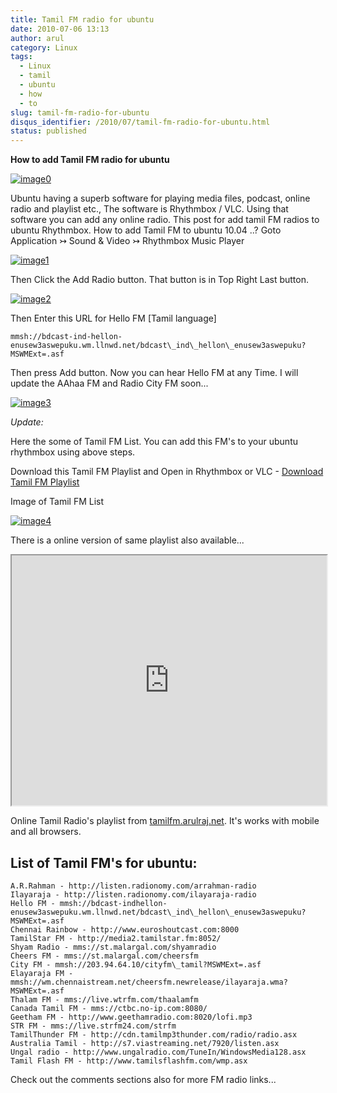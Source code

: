 ```yaml
---
title: Tamil FM radio for ubuntu
date: 2010-07-06 13:13
author: arul
category: Linux
tags:
  - Linux
  - tamil
  - ubuntu
  - how
  - to
slug: tamil-fm-radio-for-ubuntu
disqus_identifier: /2010/07/tamil-fm-radio-for-ubuntu.html
status: published
---
```


**How to add Tamil FM radio for ubuntu**

[![image0](http://3.bp.blogspot.com/_X5tq9y9xv2s/TDN7EfdMqvI/AAAAAAAAAcs/TdQaG50q98w/s320/radio+icon.jpg)](http://3.bp.blogspot.com/_X5tq9y9xv2s/TDN7EfdMqvI/AAAAAAAAAcs/TdQaG50q98w/s1600/radio+icon.jpg)

Ubuntu having a superb software for playing media files, podcast, online
radio and playlist etc., The software is Rhythmbox / VLC. Using that
software you can add any online radio. This post for add tamil FM radios
to ubuntu Rhythmbox. How to add Tamil FM to ubuntu 10.04 ..? Goto
Application ↣ Sound & Video ↣ Rhythmbox Music Player

[![image1](http://2.bp.blogspot.com/_X5tq9y9xv2s/TDN-oEeYQvI/AAAAAAAAAdE/aNhBJu8GkiI/s320/Path+for+ubuntu+Rhythmbox.png)](http://2.bp.blogspot.com/_X5tq9y9xv2s/TDN-oEeYQvI/AAAAAAAAAdE/aNhBJu8GkiI/s1600/Path+for+ubuntu+Rhythmbox.png)

Then Click the Add Radio button. That button is in Top Right Last
button.

[![image2](http://3.bp.blogspot.com/_X5tq9y9xv2s/TDN9ohWrWNI/AAAAAAAAAc8/2HMvXvvXGVI/s320/Add+FM+radio+in+ubuntu.png)](http://3.bp.blogspot.com/_X5tq9y9xv2s/TDN9ohWrWNI/AAAAAAAAAc8/2HMvXvvXGVI/s1600/Add+FM+radio+in+ubuntu.png)

Then Enter this URL for Hello FM \[Tamil language\]

``` text
mmsh://bdcast-ind-hellon-enusew3aswepuku.wm.llnwd.net/bdcast\_ind\_hellon\_enusew3aswepuku?MSWMExt=.asf
```

Then press Add button. Now you can hear Hello FM at any Time. I will
update the AAhaa FM and Radio City FM soon\...

[![image3](http://4.bp.blogspot.com/_X5tq9y9xv2s/TDN7LVUFtJI/AAAAAAAAAc0/JJvL_CEgAa4/s320/Ubuntu+rhythmbox+Radio+Hello+FM.png)](http://4.bp.blogspot.com/_X5tq9y9xv2s/TDN7LVUFtJI/AAAAAAAAAc0/JJvL_CEgAa4/s1600/Ubuntu+rhythmbox+Radio+Hello+FM.png)

*Update:*

Here the some of Tamil FM List. You can add this FM\'s to your ubuntu
rhythmbox using above steps.

Download this Tamil FM Playlist and Open in Rhythmbox or VLC - [Download
Tamil FM
Playlist](https://dl.dropboxusercontent.com/u/33817562/download/tamil_online_fm.m3u)

Image of Tamil FM List

[![image4](http://2.bp.blogspot.com/-eIPFFH6F-AU/VXLI51l91TI/AAAAAAAAWRM/-l_vNh0MePI/s320/Selection_002.png)](http://2.bp.blogspot.com/-eIPFFH6F-AU/VXLI51l91TI/AAAAAAAAWRM/-l_vNh0MePI/s1600/Selection_002.png)

There is a online version of same playlist also available\...

<iframe src="http://tamilfm.arulraj.net" style="width: 100%; height: 400px;"></iframe>

Online Tamil Radio\'s playlist from
[tamilfm.arulraj.net](http://tamilfm.arulraj.net). It\'s works with
mobile and all browsers.

## List of Tamil FM\'s for ubuntu:

``` text
A.R.Rahman - http://listen.radionomy.com/arrahman-radio
Ilayaraja - http://listen.radionomy.com/ilayaraja-radio
Hello FM - mmsh://bdcast-indhellon-enusew3aswepuku.wm.llnwd.net/bdcast\_ind\_hellon\_enusew3aswepuku?MSWMExt=.asf
Chennai Rainbow - http://www.euroshoutcast.com:8000
TamilStar FM - http://media2.tamilstar.fm:8052/
Shyam Radio - mms://st.malargal.com/shyamradio
Cheers FM - mms://st.malargal.com/cheersfm
City FM - mmsh://203.94.64.10/cityfm\_tamil?MSWMExt=.asf
Elayaraja FM - mmsh://wm.chennaistream.net/cheersfm.newrelease/ilayaraja.wma?MSWMExt=.asf
Thalam FM - mms://live.wtrfm.com/thaalamfm
Canada Tamil FM - mms://ctbc.no-ip.com:8080/
Geetham FM - http://www.geethamradio.com:8020/lofi.mp3
STR FM - mms://live.strfm24.com/strfm
TamilThunder FM - http://cdn.tamilmp3thunder.com/radio/radio.asx
Australia Tamil - http://s7.viastreaming.net/7920/listen.asx
Ungal radio - http://www.ungalradio.com/TuneIn/WindowsMedia128.asx
Tamil Flash FM - http://www.tamilsflashfm.com/wmp.asx
```

Check out the comments sections also for more FM radio links\...
